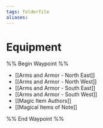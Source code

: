 ```yaml
---
tags: folderfile
aliases:
---
```


# Equipment
%% Begin Waypoint %%
- [[Arms and Armor - North East]]
- [[Arms and Armor - North West]]
- [[Arms and Armor - South East]]
- [[Arms and Armor - South West]]
- [[Magic Item Authors]]
- [[Magical Items of Note]]

%% End Waypoint %%
